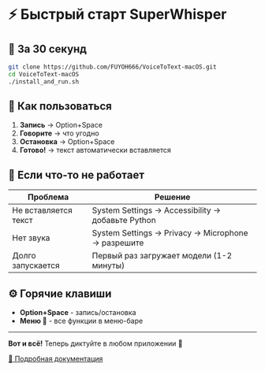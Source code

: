 # ⚡ Быстрый старт SuperWhisper

## 🚀 За 30 секунд

```bash
git clone https://github.com/FUYOH666/VoiceToText-macOS.git
cd VoiceToText-macOS
./install_and_run.sh
```

## 🎤 Как пользоваться

1. **Запись** → Option+Space
2. **Говорите** → что угодно
3. **Остановка** → Option+Space
4. **Готово!** → текст автоматически вставляется

## 🔧 Если что-то не работает

| Проблема | Решение |
|----------|---------|
| Не вставляется текст | System Settings → Accessibility → добавьте Python |
| Нет звука | System Settings → Privacy → Microphone → разрешите |
| Долго запускается | Первый раз загружает модели (1-2 минуты) |

## ⚙️ Горячие клавиши

- **Option+Space** - запись/остановка
- **Меню 🎤** - все функции в меню-баре

---

**Вот и всё!** Теперь диктуйте в любом приложении 🎉

[📖 Подробная документация](README.md)